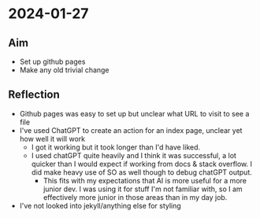 # 2024-01-27

## Aim

- Set up github pages
- Make any old trivial change

## Reflection

- Github pages was easy to set up but unclear what URL to visit to see a file
- I've used ChatGPT to create an action for an index page, unclear yet how well it will work
  - I got it working but it took longer than I'd have liked.
  - I used chatGPT quite heavily and I think it was successful, a lot quicker than I would expect if working from docs & stack overflow. I did make heavy use of SO as well though to debug chatGPT output.
    - This fits with my expectations that AI is more useful for a more junior dev. I was using it for stuff I'm not familiar with, so I am effectively more junior in those areas than in my day job.
- I've not looked into jekyll/anything else for styling